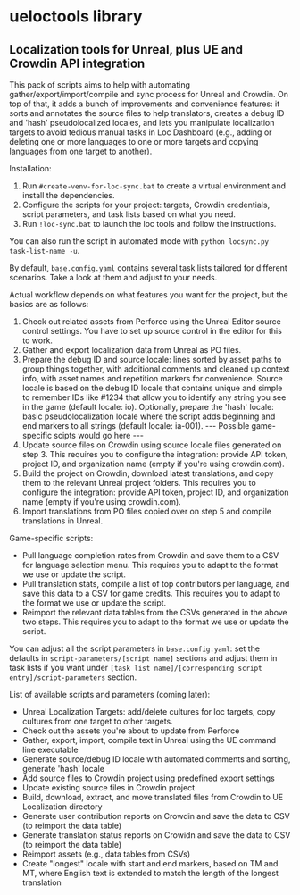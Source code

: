 # ueloctools library
## Localization tools for Unreal, plus UE and Crowdin API integration

This pack of scripts aims to help with automating gather/export/import/compile and sync process for Unreal and Crowdin. On top of that, it adds a bunch of improvements and convenience features: it sorts and annotates the source files to help translators, creates a debug ID and 'hash' pseudolocalized locales, and lets you manipulate localization targets to avoid tedious manual tasks in Loc Dashboard (e.g., adding or deleting one or more languages to one or more targets and copying languages from one target to another).

Installation:
1. Run `#create-venv-for-loc-sync.bat` to create a virtual environment 
and install the dependencies.
2. Configure the scripts for your project: targets, Crowdin credentials, script parameters, 
and task lists based on what you need.
3. Run `!loc-sync.bat` to launch the loc tools and follow the instructions.

You can also run the script in automated mode with `python locsync.py task-list-name -u`.

By default, `base.config.yaml` contains several task lists tailored for different scenarios. Take a look at them and adjust to your needs.

Actual workflow depends on what features you want for the project, but the basics are as follows:
1. Check out related assets from Perforce using the Unreal Editor source control settings. You have to set up source control in the editor for this to work.
2. Gather and export localization data from Unreal as PO files.
3. Prepare the debug ID and source locale: lines sorted by asset paths to group things together, with additional comments and cleaned up context info, with asset names and repetition markers for convenience. Source locale is based on the debug ID locale that contains unique and simple to remember IDs like #1234 that allow you to identify any string you see in the game (default locale: io). Optionally, prepare the 'hash' locale: basic pseudolocalization locale where the script adds beginning and end markers to all strings (default locale: ia-001).
--- Possible game-specific scipts would go here ---
4. Update source files on Crowdin using source locale files generated on step 3. This requires you to configure the integration: provide API token, project ID, and organization name (empty if you're using crowdin.com).
5. Build the project on Crowdin, download latest translations, and copy them to the relevant Unreal project folders. This requires you to configure the integration: provide API token, project ID, and organization name (empty if you're using crowdin.com).
6. Import translations from PO files copied over on step 5 and compile translations in Unreal.

Game-specific scripts:
- Pull language completion rates from Crowdin and save them to a CSV for language selection menu. This requires you to adapt to the format we use or update the script.
- Pull translation stats, compile a list of top contributors per language, and save this data to a CSV for game credits. This requires you to adapt to the format we use or update the script.
- Reimport the relevant data tables from the CSVs generated in the above two steps. This requires you to adapt to the format we use or update the script.

You can adjust all the script parameters in `base.config.yaml`: set the defaults in `script-parameters/[script name]` sections and adjust them in task lists if you want under `[task list name]/[corresponding script entry]/script-parameters` section.

List of available scripts and parameters (coming later):

- Unreal Localization Targets: add/delete cultures for loc targets, copy cultures from one target to other targets.
- Check out the assets you're about to update from Perforce
- Gather, export, import, compile text in Unreal using the UE command line executable
- Generate source/debug ID locale with automated comments and sorting, generate 'hash' locale
- Add source files to Crowdin project using predefined export settings
- Update existing source files in Crowdin project
- Build, download, extract, and move translated files from Crowdin to UE Localization directory
- Generate user contribution reports on Crowdin and save the data to CSV (to reimport the data table)
- Generate translation status reports on Crowidn and save the data to CSV (to reimport the data table)
- Reimport assets (e.g., data tables from CSVs)
- Create "longest" locale with start and end markers, based on TM and MT, where English text is extended to match the length of the longest translation

